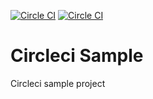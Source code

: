 [![Circle CI](https://circleci.com/gh/diazwatson/circleci-sample/tree/master.svg?style=svg)](https://circleci.com/gh/diazwatson/circleci-sample/tree/master)
[![Circle CI](https://circleci.com/gh/diazwatson/circleci-sample/tree/master.svg?style=shield)](https://circleci.com/gh/diazwatson/circleci-sample/tree/master)

# Circleci Sample
Circleci sample project
